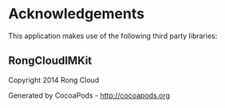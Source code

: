# Acknowledgements
This application makes use of the following third party libraries:

## RongCloudIMKit

Copyright 2014 Rong Cloud 

Generated by CocoaPods - http://cocoapods.org
